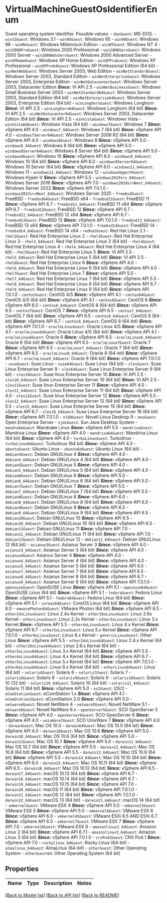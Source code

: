# VirtualMachineGuestOsIdentifierEnum

Guest operating system identifier.  Possible values: - `dosGuest`: MS-DOS. - `win31Guest`: Windows 3.1 - `win95Guest`: Windows 95 - `win98Guest`: Windows 98 - `winMeGuest`: Windows Millennium Edition - `winNTGuest`: Windows NT 4 - `win2000ProGuest`: Windows 2000 Professional - `win2000ServGuest`: Windows 2000 Server - `win2000AdvServGuest`: Windows 2000 Advanced Server - `winXPHomeGuest`: Windows XP Home Edition - `winXPProGuest`: Windows XP Professional - `winXPPro64Guest`: Windows XP Professional Edition (64 bit) - `winNetWebGuest`: Windows Server 2003, Web Edition - `winNetStandardGuest`: Windows Server 2003, Standard Edition - `winNetEnterpriseGuest`: Windows Server 2003, Enterprise Edition - `winNetDatacenterGuest`: Windows Server 2003, Datacenter Edition      ***Since:*** VI API 2.5 - `winNetBusinessGuest`: Windows Small Business Server 2003 - `winNetStandard64Guest`: Windows Server 2003, Standard Edition (64 bit) - `winNetEnterprise64Guest`: Windows Server 2003, Enterprise Edition (64 bit) - `winLonghornGuest`: Windows Longhorn      ***Since:*** VI API 2.5 - `winLonghorn64Guest`: Windows Longhorn (64 bit)      ***Since:*** VI API 2.5 - `winNetDatacenter64Guest`: Windows Server 2003, Datacenter Edition (64 bit)      ***Since:*** VI API 2.5 - `winVistaGuest`: Windows Vista - `winVista64Guest`: Windows Vista (64 bit) - `windows7Guest`: Windows 7      ***Since:*** vSphere API 4.0 - `windows7_64Guest`: Windows 7 (64 bit)      ***Since:*** vSphere API 4.0 - `windows7Server64Guest`: Windows Server 2008 R2 (64 bit)      ***Since:*** vSphere API 4.0 - `windows8Guest`: Windows 8      ***Since:*** vSphere API 5.0 - `windows8_64Guest`: Windows 8 (64 bit)      ***Since:*** vSphere API 5.0 - `windows8Server64Guest`: Windows 8 Server (64 bit)      ***Since:*** vSphere API 5.0 - `windows9Guest`: Windows 10      ***Since:*** vSphere API 6.0 - `windows9_64Guest`: Windows 10 (64 bit)      ***Since:*** vSphere API 6.0 - `windows9Server64Guest`: Windows 10 Server (64 bit)      ***Since:*** vSphere API 6.0 - `windows11_64Guest`: Windows 11 - `windows12_64Guest`: Windows 12 - `windowsHyperVGuest`: Windows Hyper-V      ***Since:*** vSphere API 5.5 - `windows2019srv_64Guest`: Windows Server 2019      ***Since:*** vSphere API 7.0 - `windows2019srvNext_64Guest`: Windows Server 2022      ***Since:*** vSphere API 7.0.1.0 - `windows2022srvNext_64Guest`: Windows Server 2025 - `freebsdGuest`: FreeBSD - `freebsd64Guest`: FreeBSD x64 - `freebsd11Guest`: FreeBSD 11      ***Since:*** vSphere API 6.7 - `freebsd11_64Guest`: FreeBSD 11 x64      ***Since:*** vSphere API 6.7 - `freebsd12Guest`: FreeBSD 12      ***Since:*** vSphere API 6.7 - `freebsd12_64Guest`: FreeBSD 12 x64      ***Since:*** vSphere API 6.7 - `freebsd13Guest`: FreeBSD 13      ***Since:*** vSphere API 7.0.1.0 - `freebsd13_64Guest`: FreeBSD 13 x64      ***Since:*** vSphere API 7.0.1.0 - `freebsd14Guest`: FreeBSD 14 - `freebsd14_64Guest`: FreeBSD 14 x64 - `redhatGuest`: Red Hat Linux 2.1 - `rhel2Guest`: Red Hat Enterprise Linux 2 - `rhel3Guest`: Red Hat Enterprise Linux 3 - `rhel3_64Guest`: Red Hat Enterprise Linux 3 (64 bit) - `rhel4Guest`: Red Hat Enterprise Linux 4 - `rhel4_64Guest`: Red Hat Enterprise Linux 4 (64 bit) - `rhel5Guest`: Red Hat Enterprise Linux 5      ***Since:*** VI API 2.5 - `rhel5_64Guest`: Red Hat Enterprise Linux 5 (64 bit)      ***Since:*** VI API 2.5 - `rhel6Guest`: Red Hat Enterprise Linux 6      ***Since:*** vSphere API 4.0 - `rhel6_64Guest`: Red Hat Enterprise Linux 6 (64 bit)      ***Since:*** vSphere API 4.0 - `rhel7Guest`: Red Hat Enterprise Linux 7      ***Since:*** vSphere API 5.5 - `rhel7_64Guest`: Red Hat Enterprise Linux 7 (64 bit)      ***Since:*** vSphere API 5.5 - `rhel8_64Guest`: Red Hat Enterprise Linux 8 (64 bit)      ***Since:*** vSphere API 6.7 - `rhel9_64Guest`: Red Hat Enterprise Linux 9 (64 bit)      ***Since:*** vSphere API 7.0.1.0 - `centosGuest`: CentOS 4/5      ***Since:*** vSphere API 4.1 - `centos64Guest`: CentOS 4/5 (64-bit)      ***Since:*** vSphere API 4.1 - `centos6Guest`: CentOS 6      ***Since:*** vSphere API 6.5 - `centos6_64Guest`: CentOS 6 (64-bit)      ***Since:*** vSphere API 6.5 - `centos7Guest`: CentOS 7      ***Since:*** vSphere API 6.5 - `centos7_64Guest`: CentOS 7 (64-bit)      ***Since:*** vSphere API 6.5 - `centos8_64Guest`: CentOS 8 (64-bit)      ***Since:*** vSphere API 6.7 - `centos9_64Guest`: CentOS 9 (64-bit)      ***Since:*** vSphere API 7.0.1.0 - `oracleLinuxGuest`: Oracle Linux 4/5      ***Since:*** vSphere API 4.1 - `oracleLinux64Guest`: Oracle Linux 4/5 (64-bit)      ***Since:*** vSphere API 4.1 - `oracleLinux6Guest`: Oracle 6      ***Since:*** vSphere API 6.5 - `oracleLinux6_64Guest`: Oracle 6 (64-bit)      ***Since:*** vSphere API 6.5 - `oracleLinux7Guest`: Oracle 7      ***Since:*** vSphere API 6.5 - `oracleLinux7_64Guest`: Oracle 7 (64-bit)      ***Since:*** vSphere API 6.5 - `oracleLinux8_64Guest`: Oracle 8 (64-bit)      ***Since:*** vSphere API 6.7 - `oracleLinux9_64Guest`: Oracle 9 (64-bit)      ***Since:*** vSphere API 7.0.1.0 - `suseGuest`: Suse Linux - `suse64Guest`: Suse Linux (64 bit) - `slesGuest`: Suse Linux Enterprise Server 9 - `sles64Guest`: Suse Linux Enterprise Server 9 (64 bit) - `sles10Guest`: Suse linux Enterprise Server 10      ***Since:*** VI API 2.5 - `sles10_64Guest`: Suse Linux Enterprise Server 10 (64 bit)      ***Since:*** VI API 2.5 - `sles11Guest`: Suse linux Enterprise Server 11      ***Since:*** vSphere API 4.0 - `sles11_64Guest`: Suse Linux Enterprise Server 11 (64 bit)      ***Since:*** vSphere API 4.0 - `sles12Guest`: Suse linux Enterprise Server 12      ***Since:*** vSphere API 5.5 - `sles12_64Guest`: Suse Linux Enterprise Server 12 (64 bit)      ***Since:*** vSphere API 5.5 - `sles15_64Guest`: Suse Linux Enterprise Server 15 (64 bit)      ***Since:*** vSphere API 6.7 - `sles16_64Guest`: Suse Linux Enterprise Server 16 (64 bit)      ***Since:*** vSphere API 7.0.1.0 - `nld9Guest`: Novell Linux Desktop 9 - `oesGuest`: Open Enterprise Server - `sjdsGuest`: Sun Java Desktop System - `mandrakeGuest`: Mandrake Linux      ***Since:*** vSphere API 5.5 - `mandrivaGuest`: Mandriva Linux      ***Since:*** vSphere API 4.0 - `mandriva64Guest`: Mandriva Linux (64 bit)      ***Since:*** vSphere API 4.0 - `turboLinuxGuest`: Turbolinux - `turboLinux64Guest`: Turbolinux (64 bit)      ***Since:*** vSphere API 4.0 - `ubuntuGuest`: Ubuntu Linux - `ubuntu64Guest`: Ubuntu Linux (64 bit) - `debian4Guest`: Debian GNU/Linux 4      ***Since:*** vSphere API 4.0 - `debian4_64Guest`: Debian GNU/Linux 4 (64 bit)      ***Since:*** vSphere API 4.0 - `debian5Guest`: Debian GNU/Linux 5      ***Since:*** vSphere API 4.0 - `debian5_64Guest`: Debian GNU/Linux 5 (64 bit)      ***Since:*** vSphere API 4.0 - `debian6Guest`: Debian GNU/Linux 6      ***Since:*** vSphere API 5.0 - `debian6_64Guest`: Debian GNU/Linux 6 (64 bit)      ***Since:*** vSphere API 5.0 - `debian7Guest`: Debian GNU/Linux 7      ***Since:*** vSphere API 5.5 - `debian7_64Guest`: Debian GNU/Linux 7 (64 bit)      ***Since:*** vSphere API 5.5 - `debian8Guest`: Debian GNU/Linux 8      ***Since:*** vSphere API 6.0 - `debian8_64Guest`: Debian GNU/Linux 8 (64 bit)      ***Since:*** vSphere API 6.0 - `debian9Guest`: Debian GNU/Linux 9      ***Since:*** vSphere API 6.5 - `debian9_64Guest`: Debian GNU/Linux 9 (64 bit)      ***Since:*** vSphere API 6.5 - `debian10Guest`: Debian GNU/Linux 10      ***Since:*** vSphere API 6.5 - `debian10_64Guest`: Debian GNU/Linux 10 (64 bit)      ***Since:*** vSphere API 6.5 - `debian11Guest`: Debian GNU/Linux 11      ***Since:*** vSphere API 7.0 - `debian11_64Guest`: Debian GNU/Linux 11 (64 bit)      ***Since:*** vSphere API 7.0 - `debian12Guest`: Debian GNU/Linux 12 - `debian12_64Guest`: Debian GNU/Linux 12 (64 bit) - `asianux3Guest`: Asianux Server 3      ***Since:*** vSphere API 4.0 - `asianux3_64Guest`: Asianux Server 3 (64 bit)      ***Since:*** vSphere API 4.0 - `asianux4Guest`: Asianux Server 4      ***Since:*** vSphere API 4.0 - `asianux4_64Guest`: Asianux Server 4 (64 bit)      ***Since:*** vSphere API 4.0 - `asianux5_64Guest`: Asianux Server 5 (64 bit)      ***Since:*** vSphere API 6.0 - `asianux7_64Guest`: Asianux Server 7 (64 bit)      ***Since:*** vSphere API 6.5 - `asianux8_64Guest`: Asianux Server 8 (64 bit)      ***Since:*** vSphere API 6.7 - `asianux9_64Guest`: Asianux Server 9 (64 bit)      ***Since:*** vSphere API 7.0.1.0 - `opensuseGuest`: OpenSUSE Linux      ***Since:*** vSphere API 5.1 - `opensuse64Guest`: OpenSUSE Linux (64 bit)      ***Since:*** vSphere API 5.1 - `fedoraGuest`: Fedora Linux      ***Since:*** vSphere API 5.1 - `fedora64Guest`: Fedora Linux (64 bit)      ***Since:*** vSphere API 5.1 - `coreos64Guest`: CoreOS Linux (64 bit)      ***Since:*** vSphere API 6.0 - `vmwarePhoton64Guest`: VMware Photon (64 bit)      ***Since:*** vSphere API 6.5 - `other24xLinuxGuest`: Linux 2.4x Kernel - `other26xLinuxGuest`: Linux 2.6x Kernel - `otherLinuxGuest`: Linux 2.2x Kernel - `other3xLinuxGuest`: Linux 3.x Kernel      ***Since:*** vSphere API 5.5 - `other4xLinuxGuest`: Linux 4.x Kernel      ***Since:*** vSphere API 6.7 - `other5xLinuxGuest`: Linux 5.x Kernel      ***Since:*** vSphere API 7.0.1.0 - `other6xLinuxGuest`: Linux 6.x Kernel - `genericLinuxGuest`: Other Linux      ***Since:*** vSphere API 5.5 - `other24xLinux64Guest`: Linux 2.4.x Kernel (64 bit) - `other26xLinux64Guest`: Linux 2.6.x Kernel (64 bit) - `other3xLinux64Guest`: Linux 3.x Kernel (64 bit)      ***Since:*** vSphere API 5.5 - `other4xLinux64Guest`: Linux 4.x Kernel (64 bit)      ***Since:*** vSphere API 6.7 - `other5xLinux64Guest`: Linux 5.x Kernel (64 bit)      ***Since:*** vSphere API 7.0.1.0 - `other6xLinux64Guest`: Linux 6.x Kernel (64 bit) - `otherLinux64Guest`: Linux (64 bit) - `solaris6Guest`: Solaris 6 - `solaris7Guest`: Solaris 7 - `solaris8Guest`: Solaris 8 - `solaris9Guest`: Solaris 9 - `solaris10Guest`: Solaris 10 (32 bit) - `solaris10_64Guest`: Solaris 10 (64 bit) - `solaris11_64Guest`: Solaris 11 (64 bit)      ***Since:*** vSphere API 5.0 - `os2Guest`: OS/2 - `eComStationGuest`: eComStation 1.x      ***Since:*** vSphere API 4.1 - `eComStation2Guest`: eComStation 2.0      ***Since:*** vSphere API 5.0 - `netware4Guest`: Novell NetWare 4 - `netware5Guest`: Novell NetWare 5.1 - `netware6Guest`: Novell NetWare 6.x - `openServer5Guest`: SCO OpenServer 5      ***Since:*** vSphere API 4.0 - `openServer6Guest`: SCO OpenServer 6      ***Since:*** vSphere API 4.0 - `unixWare7Guest`: SCO UnixWare 7      ***Since:*** vSphere API 4.0 - `darwinGuest`: Mac OS 10.5 - `darwin64Guest`: Mac OS 10.5 (64 bit)      ***Since:*** vSphere API 4.0 - `darwin10Guest`: Mac OS 10.6      ***Since:*** vSphere API 5.0 - `darwin10_64Guest`: Mac OS 10.6 (64 bit)      ***Since:*** vSphere API 5.0 - `darwin11Guest`: Mac OS 10.7      ***Since:*** vSphere API 5.0 - `darwin11_64Guest`: Mac OS 10.7 (64 bit)      ***Since:*** vSphere API 5.0 - `darwin12_64Guest`: Mac OS 10.8 (64 bit)      ***Since:*** vSphere API 5.5 - `darwin13_64Guest`: Mac OS 10.9 (64 bit)      ***Since:*** vSphere API 5.5 - `darwin14_64Guest`: Mac OS 10.10 (64 bit)      ***Since:*** vSphere API 6.0 - `darwin15_64Guest`: Mac OS 10.11 (64 bit)      ***Since:*** vSphere API 6.5 - `darwin16_64Guest`: Mac OS 10.12 (64 bit)      ***Since:*** vSphere API 6.5 - `darwin17_64Guest`: macOS 10.13 (64 bit)      ***Since:*** vSphere API 6.7 - `darwin18_64Guest`: macOS 10.14 (64 bit)      ***Since:*** vSphere API 6.7 - `darwin19_64Guest`: macOS 10.15 (64 bit)      ***Since:*** vSphere API 7.0 - `darwin20_64Guest`: macOS 11 (64 bit)      ***Since:*** vSphere API 7.0.1.0 - `darwin21_64Guest`: macOS 12 (64 bit)      ***Since:*** vSphere API 7.0.1.0 - `darwin22_64Guest`: macOS 13 (64 bit) - `darwin23_64Guest`: macOS 14 (64 bit) - `vmkernelGuest`: VMware ESX 4      ***Since:*** vSphere API 5.0 - `vmkernel5Guest`: VMware ESX 5      ***Since:*** vSphere API 5.0 - `vmkernel6Guest`: VMware ESX 6      ***Since:*** vSphere API 6.0 - `vmkernel65Guest`: VMware ESXi 6.5 AND ESXi 6.7.      ***Since:*** vSphere API 6.5 - `vmkernel7Guest`: VMware ESX 7      ***Since:*** vSphere API 7.0 - `vmkernel8Guest`: VMware ESX 8 - `amazonlinux2_64Guest`: Amazon Linux 2 (64 bit)      ***Since:*** vSphere API 6.7.1 - `amazonlinux3_64Guest`: Amazon Linux 3 (64 bit)      ***Since:*** vSphere API 7.0.1.0 - `crxPod1Guest`: CRX Pod 1      ***Since:*** vSphere API 7.0 - `rockylinux_64Guest`: Rocky Linux (64-bit) - `almalinux_64Guest`: AlmaLinux (64-bit) - `otherGuest`: Other Operating System - `otherGuest64`: Other Operating System (64 bit) 

## Properties
Name | Type | Description | Notes
------------ | ------------- | ------------- | -------------

[[Back to Model list]](../README.md#documentation-for-models) [[Back to API list]](../README.md#documentation-for-api-endpoints) [[Back to README]](../README.md)


